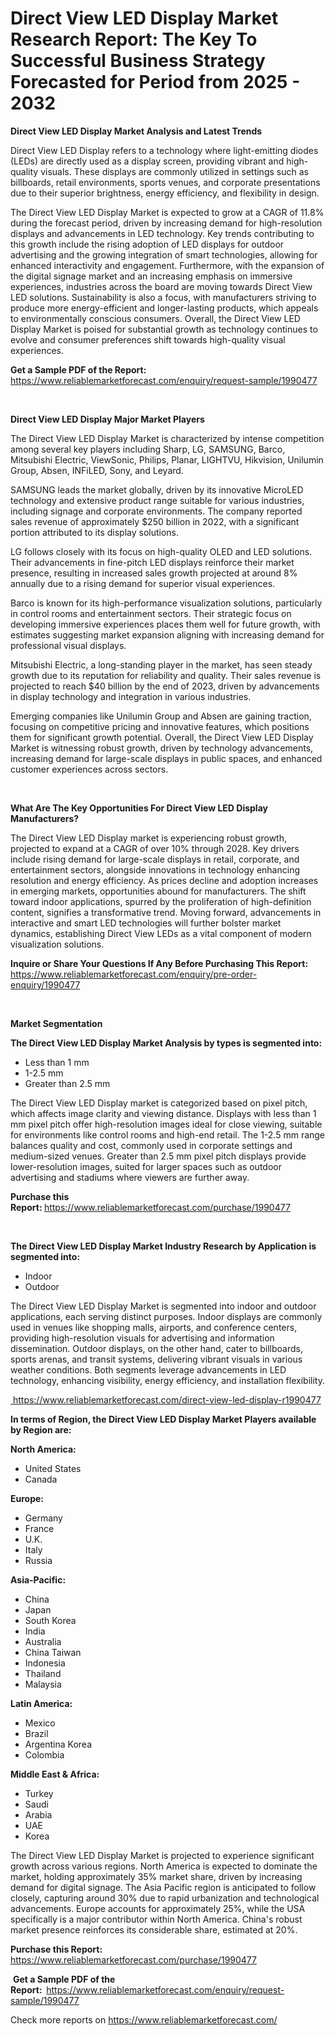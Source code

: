 <p><h1>Direct View LED Display Market Research Report: The Key To Successful Business Strategy Forecasted for Period from 2025 - 2032</h1></p><p><strong>Direct View LED Display Market Analysis and Latest Trends</strong></p>
<p><p>Direct View LED Display refers to a technology where light-emitting diodes (LEDs) are directly used as a display screen, providing vibrant and high-quality visuals. These displays are commonly utilized in settings such as billboards, retail environments, sports venues, and corporate presentations due to their superior brightness, energy efficiency, and flexibility in design. </p><p>The Direct View LED Display Market is expected to grow at a CAGR of 11.8% during the forecast period, driven by increasing demand for high-resolution displays and advancements in LED technology. Key trends contributing to this growth include the rising adoption of LED displays for outdoor advertising and the growing integration of smart technologies, allowing for enhanced interactivity and engagement. Furthermore, with the expansion of the digital signage market and an increasing emphasis on immersive experiences, industries across the board are moving towards Direct View LED solutions. Sustainability is also a focus, with manufacturers striving to produce more energy-efficient and longer-lasting products, which appeals to environmentally conscious consumers. Overall, the Direct View LED Display Market is poised for substantial growth as technology continues to evolve and consumer preferences shift towards high-quality visual experiences.</p></p>
<p><strong>Get a Sample PDF of the Report:&nbsp;</strong> <a href="https://www.reliablemarketforecast.com/enquiry/request-sample/1990477?utm_campaign=3521&utm_medium=2&utm_source=Github&utm_content=ia&utm_term=06042025&utm_id=direct-view-led-display">https://www.reliablemarketforecast.com/enquiry/request-sample/1990477</a></p>
<p>&nbsp;</p>
<p><strong>Direct View LED Display Major Market Players</strong></p>
<p><p>The Direct View LED Display Market is characterized by intense competition among several key players including Sharp, LG, SAMSUNG, Barco, Mitsubishi Electric, ViewSonic, Philips, Planar, LIGHTVU, Hikvision, Unilumin Group, Absen, INFiLED, Sony, and Leyard.</p><p>SAMSUNG leads the market globally, driven by its innovative MicroLED technology and extensive product range suitable for various industries, including signage and corporate environments. The company reported sales revenue of approximately $250 billion in 2022, with a significant portion attributed to its display solutions.</p><p>LG follows closely with its focus on high-quality OLED and LED solutions. Their advancements in fine-pitch LED displays reinforce their market presence, resulting in increased sales growth projected at around 8% annually due to a rising demand for superior visual experiences.</p><p>Barco is known for its high-performance visualization solutions, particularly in control rooms and entertainment sectors. Their strategic focus on developing immersive experiences places them well for future growth, with estimates suggesting market expansion aligning with increasing demand for professional visual displays.</p><p>Mitsubishi Electric, a long-standing player in the market, has seen steady growth due to its reputation for reliability and quality. Their sales revenue is projected to reach $40 billion by the end of 2023, driven by advancements in display technology and integration in various industries.</p><p>Emerging companies like Unilumin Group and Absen are gaining traction, focusing on competitive pricing and innovative features, which positions them for significant growth potential. Overall, the Direct View LED Display Market is witnessing robust growth, driven by technology advancements, increasing demand for large-scale displays in public spaces, and enhanced customer experiences across sectors.</p></p>
<p>&nbsp;</p>
<p><strong>What Are The Key Opportunities For Direct View LED Display Manufacturers?</strong></p>
<p><p>The Direct View LED Display market is experiencing robust growth, projected to expand at a CAGR of over 10% through 2028. Key drivers include rising demand for large-scale displays in retail, corporate, and entertainment sectors, alongside innovations in technology enhancing resolution and energy efficiency. As prices decline and adoption increases in emerging markets, opportunities abound for manufacturers. The shift toward indoor applications, spurred by the proliferation of high-definition content, signifies a transformative trend. Moving forward, advancements in interactive and smart LED technologies will further bolster market dynamics, establishing Direct View LEDs as a vital component of modern visualization solutions.</p></p>
<p><strong>Inquire or Share Your Questions If Any Before Purchasing This Report:</strong> <a href="https://www.reliablemarketforecast.com/enquiry/pre-order-enquiry/1990477?utm_campaign=3521&utm_medium=2&utm_source=Github&utm_content=ia&utm_term=06042025&utm_id=direct-view-led-display">https://www.reliablemarketforecast.com/enquiry/pre-order-enquiry/1990477</a></p>
<p>&nbsp;</p>
<p><strong>Market Segmentation</strong></p>
<p><strong>The Direct View LED Display Market Analysis by types is segmented into:</strong></p>
<p><ul><li>Less than 1 mm</li><li>1-2.5 mm</li><li>Greater than 2.5 mm</li></ul></p>
<p><p>The Direct View LED Display market is categorized based on pixel pitch, which affects image clarity and viewing distance. Displays with less than 1 mm pixel pitch offer high-resolution images ideal for close viewing, suitable for environments like control rooms and high-end retail. The 1-2.5 mm range balances quality and cost, commonly used in corporate settings and medium-sized venues. Greater than 2.5 mm pixel pitch displays provide lower-resolution images, suited for larger spaces such as outdoor advertising and stadiums where viewers are further away.</p></p>
<p><strong>Purchase this Report:&nbsp;</strong><a href="https://www.reliablemarketforecast.com/purchase/1990477?utm_campaign=3521&utm_medium=2&utm_source=Github&utm_content=ia&utm_term=06042025&utm_id=direct-view-led-display">https://www.reliablemarketforecast.com/purchase/1990477</a></p>
<p>&nbsp;</p>
<p><strong>The Direct View LED Display Market Industry Research by Application is segmented into:</strong></p>
<p><ul><li>Indoor</li><li>Outdoor</li></ul></p>
<p><p>The Direct View LED Display Market is segmented into indoor and outdoor applications, each serving distinct purposes. Indoor displays are commonly used in venues like shopping malls, airports, and conference centers, providing high-resolution visuals for advertising and information dissemination. Outdoor displays, on the other hand, cater to billboards, sports arenas, and transit systems, delivering vibrant visuals in various weather conditions. Both segments leverage advancements in LED technology, enhancing visibility, energy efficiency, and installation flexibility.</p></p>
<p><a href="https://www.reliablemarketforecast.com/direct-view-led-display-r1990477?utm_campaign=3521&utm_medium=2&utm_source=Github&utm_content=ia&utm_term=06042025&utm_id=direct-view-led-display">&nbsp;https://www.reliablemarketforecast.com/direct-view-led-display-r1990477</a></p>
<p><strong>In terms of Region, the Direct View LED Display Market Players available by Region are:</strong></p>
<p>
    <p> <strong> North America: </strong>
        <ul>
            <li>United States</li>
            <li>Canada</li>
        </ul>
        </p> 
    <p> <strong> Europe: </strong>
        <ul>
            <li>Germany</li>
            <li>France</li>
            <li>U.K.</li>
            <li>Italy</li>
            <li>Russia</li>
        </ul>
        </p> 
    <p> <strong> Asia-Pacific: </strong>
        <ul>
            <li>China</li>
            <li>Japan</li>
            <li>South Korea</li>
            <li>India</li>
            <li>Australia</li>
            <li>China Taiwan</li>
            <li>Indonesia</li>
            <li>Thailand</li>
            <li>Malaysia</li>
        </ul>
        </p> 
    <p> <strong> Latin America: </strong>
        <ul>
            <li>Mexico</li>
            <li>Brazil</li>
            <li>Argentina Korea</li>
            <li>Colombia</li>
        </ul>
        </p> 
    <p> <strong> Middle East & Africa: </strong>
        <ul>
            <li>Turkey</li>
            <li>Saudi</li>
            <li>Arabia</li>
            <li>UAE</li>
            <li>Korea</li>
        </ul>
    </p>
    </p>
<p><p>The Direct View LED Display Market is projected to experience significant growth across various regions. North America is expected to dominate the market, holding approximately 35% market share, driven by increasing demand for digital signage. The Asia Pacific region is anticipated to follow closely, capturing around 30% due to rapid urbanization and technological advancements. Europe accounts for approximately 25%, while the USA specifically is a major contributor within North America. China's robust market presence reinforces its considerable share, estimated at 20%.</p></p>
<p><strong>Purchase this Report: </strong><a href="https://www.reliablemarketforecast.com/purchase/1990477?utm_campaign=3521&utm_medium=2&utm_source=Github&utm_content=ia&utm_term=06042025&utm_id=direct-view-led-display">https://www.reliablemarketforecast.com/purchase/1990477</a></p>
<p>&nbsp;<strong>Get a Sample PDF of the Report:&nbsp;&nbsp;</strong><a href="https://www.reliablemarketforecast.com/enquiry/request-sample/1990477?utm_campaign=3521&utm_medium=2&utm_source=Github&utm_content=ia&utm_term=06042025&utm_id=direct-view-led-display">https://www.reliablemarketforecast.com/enquiry/request-sample/1990477</a></p>
<p><strong></strong></p>
<p>Check more reports on <a href="https://www.reliablemarketforecast.com/?utm_campaign=3521&utm_medium=2&utm_source=Github&utm_content=ia&utm_term=06042025&utm_id=direct-view-led-display">https://www.reliablemarketforecast.com/</a></p>